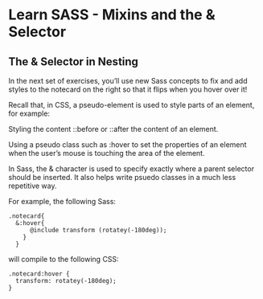 # Learn SASS - Mixins and the & Selector

## The & Selector in Nesting
In the next set of exercises, you’ll use new Sass concepts to fix and add styles to the notecard on the right so that it flips when you hover over it!

Recall that, in CSS, a pseudo-element is used to style parts of an element, for example:

Styling the content ::before or ::after the content of an element.

Using a pseudo class such as :hover to set the properties of an element when the user’s mouse is touching the area of the element.

In Sass, the & character is used to specify exactly where a parent selector should be inserted. It also helps write psuedo classes in a much less repetitive way.

For example, the following Sass:
```
.notecard{ 
  &:hover{
      @include transform (rotatey(-180deg));  
    }
  }
```
will compile to the following CSS:
```
.notecard:hover {
  transform: rotatey(-180deg);
}
```


## 